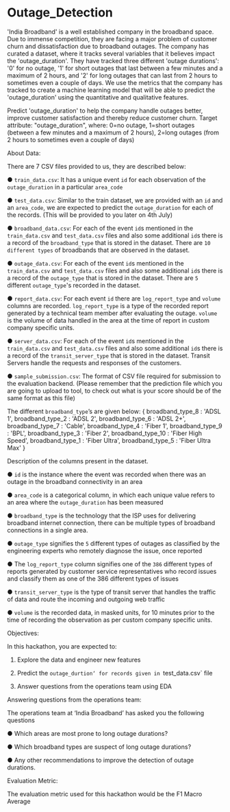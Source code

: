 # Outage_Detection

'India Broadband' is a well established company in the broadband space. Due to immense competition, they are facing a major problem of customer churn and dissatisfaction due to broadband outages. The company has curated a dataset, where it tracks several variables that it believes impact the 'outage_duration'. They have tracked three different 'outage durations': '0' for no outage, '1' for short outages that last between a few minutes and a maximum of 2 hours, and '2' for long outages that can last from 2 hours to sometimes even a couple of days. We use the metrics that the company has tracked to create a machine learning model that will be able to predict the 'outage_duration' using the quantitative and qualitative features.

Predict 'outage_duration' to help the company handle outages better, improve customer satisfaction and thereby reduce customer churn.
Target attribute: "outage_duration", where: 0=no outage, 1=short outages (between a few minutes and a maximum of 2 hours), 2=long outages (from 2 hours to sometimes even a couple of days)

About Data:

There are 7 CSV files provided to us, they are described below:

● `train_data.csv`: It has a unique event `id` for each observation of the `outage_duration` in a particular `area_code`

● `test_data.csv`: Similar to the train dataset, we are provided with an `id` and an `area_code`, we are expected to predict the `outage_duration` for each of the records. (This will be provided to you later on 4th July)

● `broadband_data.csv`: For each of the event `id`s mentioned in the `train_data.csv` and `test_data.csv` files and also some additional `id`s there is a record of the `broadband_type` that is stored in the dataset. There are `10 different types` of broadbands that are observed in the dataset.

● `outage_data.csv`: For each of the event `id`s mentioned in the `train_data.csv` and `test_data.csv` files and also some additional `id`s there is a record of the `outage_type` that is stored in the dataset. There are `5` different `outage_type`'s recorded in the dataset.

● `report_data.csv`: For each event `id` there are `log_report_type` and `volume` columns are recorded. `log_report_type` is a type of the recorded report generated by a technical team member after evaluating the outage. `volume` is the volume of data handled in the area at the time of report in custom company specific units.

● `server_data.csv`: For each of the event `id`s mentioned in the `train_data.csv` and `test_data.csv` files and also some additional `id`s there is a record of the `transit_server_type` that is stored in the dataset. Transit Servers handle the requests and responses of the customers.

● `sample_submission.csv`: The format of CSV file required for submission to the evaluation backend. (Please remember that the prediction file which you are going to upload to tool, to check out what is your score should be of the same format as this file)

The different `broadband_type`’s are given below:
{
broadband_type_8 : 'ADSL 1', broadband_type_2 : 'ADSL 2', broadband_type_6 : 'ADSL 2+', broadband_type_7 : 'Cable', broadband_type_4 : 'Fiber 1', broadband_type_9 : 'BPL', broadband_type_3 : 'Fiber 2', broadband_type_10 : 'Fiber High Speed', broadband_type_1 : 'Fiber Ultra', broadband_type_5 : 'Fiber Ultra Max'
}

Description of the columns present in the dataset.

● `id` is the instance where the event was recorded when there was an outage in the broadband connectivity in an area

● `area_code` is a categorical column, in which each unique value refers to an area where the `outage_duration` has been measured

● `broadband_type` is the technology that the ISP uses for delivering broadband internet connection, there can be multiple types of broadband connections in a single area.

 ● `outage_type` signifies the `5` different types of outages as classified by the engineering experts who remotely diagnose the issue, once reported
 
● The `log_report_type` column signifies one of the `386` different types of reports generated by customer service representatives who record issues and classify them as one of the 386 different types of issues

● `transit_server_type` is the type of transit server that handles the traffic of data and route the incoming and outgoing web traffic

● `volume` is the recorded data, in masked units, for 10 minutes prior to the time of recording the observation as per custom company specific units.

Objectives:

In this hackathon, you are expected to:

1. Explore the data and engineer new features

2. Predict the `outage_durtion‘ for records given in `test_data.csv` file

3. Answer questions from the operations team using EDA

Answering questions from the operations team:

The operations team at ‘India Broadband’ has asked you the following questions

● Which areas are most prone to long outage durations?

● Which broadband types are suspect of long outage durations?

● Any other recommendations to improve the detection of outage durations.

Evaluation Metric:

The evaluation metric used for this hackathon would be the F1 Macro Average
